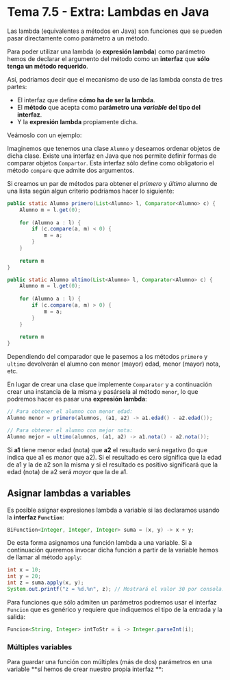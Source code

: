 # Tema 7.5 - Extra: Lambdas en Java

Las lambda (equivalentes a métodos en Java) son funciones que se pueden pasar directamente como parámetro a un método.

Para poder utilizar una lambda (o **expresión lambda**) como parámetro hemos de declarar el argumento del método como un **interfaz** que **sólo tenga un método requerido**.

Así, podríamos decir que el mecanismo de uso de las lambda consta de tres partes:

* El interfaz que define **cómo ha de ser la lambda**.
* El **método** que acepta como p**arámetro una _variable_ del tipo del interfaz**.
* Y la **expresión lambda** propiamente dicha.

Veámoslo con un ejemplo:

Imaginemos que tenemos una clase `Alumno` y deseamos ordenar objetos de dicha clase. Existe una interfaz en Java que nos permite definir formas de comparar objetos `Compartor`. Esta interfaz sólo define como obligatorio el método `compare` que admite dos argumentos.

Si creamos un par de métodos para obtener el _primero_ y _último_ alumno de una lista según algun criterio podríamos hacer lo siguiente:

```java
public static Alumno primero(List<Alumno> l, Comparator<Alumno> c) {
    Alumno m = l.get(0);
    
    for (Alumno a : l) {
        if (c.compare(a, m) < 0) {
            m = a;
        }
    }
    
    return m
}

public static Alumno ultimo(List<Alumno> l, Comparator<Alumno> c) {
    Alumno m = l.get(0);
    
    for (Alumno a : l) {
        if (c.compare(a, m) > 0) {
            m = a;
        }
    }
    
    return m
}
```

Dependiendo del comparador que le pasemos a los métodos `primero` y `ultimo` devolverán el alumno con menor (mayor) edad, menor (mayor) nota, etc.

En lugar de crear una clase que implemente `Comparator` y a continuación crear una instancia de la misma y pasársela al método `menor`, lo que podremos hacer es pasar una **expresión lambda**:

```java
// Para obtener el alumno con menor edad:
Alumno menor = primero(alumnos, (a1, a2) -> a1.edad() - a2.edad());

// Para obtener el alumno con mejor nota:
Alumno mejor = ultimo(alumnos, (a1, a2) -> a1.nota() - a2.nota());
```

Si **a1** tiene menor edad (nota) que **a2** el resultado será negativo (lo que indica que a1 es _menor_ que a2). Si el resultado es cero significa que la edad de a1 y la de a2 son la misma y si el resultado es positivo significará que la edad (nota) de a2 será _mayor_ que la de a1.

## Asignar lambdas a variables

Es posible asignar expresiones lambda a variable si las declaramos usando la **interfaz `Function`**:

```java
BiFunction<Integer, Integer, Integer> suma = (x, y) -> x + y;
```

De esta forma asignamos una función lambda a una variable. Si a continuación queremos invocar dicha función a partir de la variable hemos de llamar al método `apply`:

```java
int x = 10;
int y = 20;
int z = suma.apply(x, y);
System.out.printf("z = %d.%n", z); // Mostrará el valor 30 por consola.
```

Para funciones que sólo admiten un parámetros podremos usar el interfaz `Funcion` que es genérico y requiere que indiquemos el tipo de la entrada y la salida:

```java
Funcion<String, Integer> intToStr = i -> Integer.parseInt(i);
```

### Múltiples variables

Para guardar una función con múltiples (más de dos) parámetros en una variable **sí hemos de crear nuestro propia interfaz	**:

